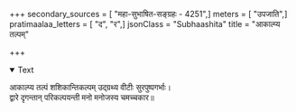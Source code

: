 +++
secondary_sources = [ "महा-सुभाषित-सङ्ग्रहः - 4251",]
meters = [ "उपजाति",]
pratimaalaa_letters = [ "द", "र",]
jsonClass = "Subhaashita"
title = "आकाल्प्य तल्पम्"

+++

<details open><summary>Text</summary>

आकाल्प्य तल्पं शशिकान्तिकल्पम् उद्ग्रथ्य वीटीः सुरपुष्पगर्भाः।  
द्वारे दृगन्तान् परिकल्पयन्ती मनो मनोजस्य चमच्चकार॥
</details>
